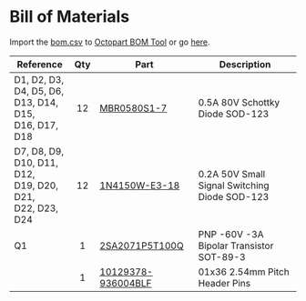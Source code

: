 # Bill of Materials
Import the [bom.csv](./bom.csv) to [Octopart BOM Tool](https://octopart.com/my/bom-tool) or go [here](https://octopart.com/bom-tool/6hkiRDA8).

| Reference | Qty | Part | Description |
| --------- | :-: | ---- | ----------- |
| D1, D2, D3,<br />D4, D5, D6,<br />D13, D14, D15,<br />D16, D17, D18 | 12 | [MBR0580S1-7](https://octopart.com/mbr0580s1-7-diodes+inc.-53081572) | 0.5A 80V Schottky Diode SOD-123 |
| D7, D8, D9,<br />D10, D11, D12,<br />D19, D20, D21,<br />D22, D23, D24 | 12 | [1N4150W-E3-18](https://octopart.com/1n4150w-e3-18-vishay-46456330) | 0.2A 50V Small Signal Switching Diode SOD-123 |
| Q1 | 1 | [2SA2071P5T100Q](https://octopart.com/2sa2071p5t100q-rohm-75515614) | PNP -60V -3A Bipolar Transistor SOT-89-3 |
|  | 1 | [10129378-936004BLF](https://octopart.com/10129378-936004blf-amphenol+communications+solutions-126516388) | 01x36 2.54mm Pitch Header Pins |
